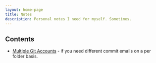 ```yaml
---
layout: home-page
title: Notes
description: Personal notes I need for myself. Sometimes.
---
```


## Contents

- [Multiple Git Accounts](./multiple-git-accounts) - if you need
  different commit emails on a per folder basis.
